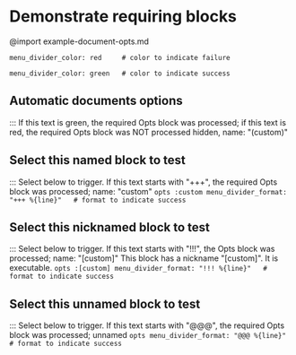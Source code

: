 # Demonstrate requiring blocks
@import example-document-opts.md
```opts :(document_opts) +(custom) +[custom]
menu_divider_color: red     # color to indicate failure
```
```opts :(custom)
menu_divider_color: green   # color to indicate success
```
## Automatic documents options
::: If this text is green, the required Opts block was processed; if this text is red, the required Opts block was NOT processed hidden, name: "(custom)"

## Select this named block to test
::: Select below to trigger. If this text starts with "+++", the required Opts block was processed; name: "custom"
    ```opts :custom
    menu_divider_format: "+++ %{line}"   # format to indicate success
    ```

## Select this nicknamed block to test
::: Select below to trigger. If this text starts with "!!!", the Opts block was processed; name: "[custom]"
This block has a nickname "[custom]". It is executable.
    ```opts :[custom]
    menu_divider_format: "!!! %{line}"   # format to indicate success
    ```

## Select this unnamed block to test
::: Select below to trigger. If this text starts with "@@@", the required Opts block was processed; unnamed
    ```opts
    menu_divider_format: "@@@ %{line}"   # format to indicate success
    ```
